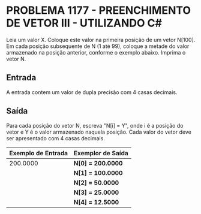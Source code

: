 # PROBLEMA 1177 - PREENCHIMENTO DE VETOR III - UTILIZANDO C#

Leia um valor X. Coloque este valor na primeira posição de um vetor N[100]. Em cada posição subsequente de N (1 até 99), coloque a metade do valor armazenado na posição anterior, conforme o exemplo abaixo. Imprima o vetor N.

## Entrada
A entrada contem um valor de dupla precisão com 4 casas decimais.

## Saída
Para cada posição do vetor N, escreva "N[i] = Y", onde i é a posição do vetor e Y é o valor armazenado naquela posição. Cada valor do vetor deve ser apresentado com 4 casas decimais.


| Exemplo de Entrada   | Exemplor de Saída    |
|----------------------|----------------------|
| 200.0000             | **N[0] = 200.0000**  |
|                      | **N[1] = 100.0000**  |
|                      | **N[2] = 50.0000**   |
|                      | **N[3] = 25.0000**   |
|                      | **N[4] = 12.5000**   |


